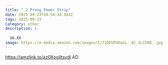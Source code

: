 ```yaml
---
title: " 2 Prong Power Strip"
date: 2025-09-23T10:54:34.884Z
tags: 2025-09-23
Category: other
description: |-
  
  16.XX
image: https://m.media-amazon.com/images/I/71DDUPdUqoL._AC_SL1500_.jpg
---
```

https://amzlink.to/az0XooiItsydi   AD